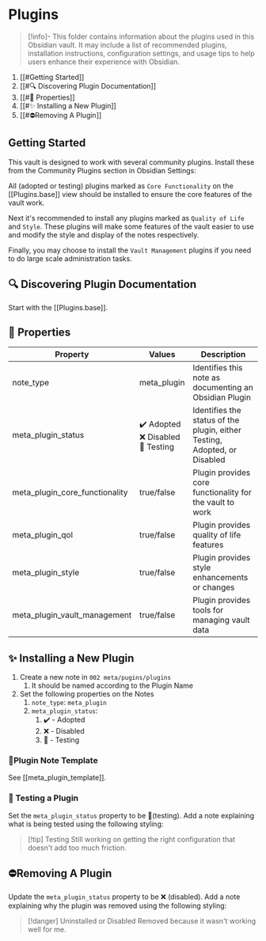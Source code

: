 # Plugins

> [!info]-
> This folder contains information about the plugins used in this Obsidian vault. It may include a list of recommended plugins, installation instructions, configuration settings, and usage tips to help users enhance their experience with Obsidian.

1. [[#Getting Started]]
2. [[#🔍 Discovering Plugin Documentation]]
3. [[#🔩 Properties]]
4. [[#✨ Installing a New Plugin]]
5. [[#⛔Removing A Plugin]]

## Getting Started

This vault is designed to work with several community plugins. Install these from the Community Plugins section in Obsidian Settings:

All (adopted or testing) plugins marked as `Core Functionality` on the [[Plugins.base]] view should be installed to ensure the core features of the vault work.

Next it's recommended to install any plugins marked as `Quality of Life` and `Style`. These plugins will make some features of the vault easier to use and modify the style and display of the notes respectively.

Finally, you may choose to install the `Vault Management` plugins if you need to do large scale administration tasks.

## 🔍 Discovering Plugin Documentation

Start with the [[Plugins.base]].

## 🔩 Properties

| Property                       | Values                                 | Description                                                               |
| ------------------------------ | -------------------------------------- | ------------------------------------------------------------------------- |
| note_type                      | meta_plugin                            | Identifies this note as documenting an Obsidian Plugin                    |
| meta_plugin_status             | ✔️ Adopted<br>❌ Disabled<br>🧪 Testing | Identifies the status of the plugin, either Testing, Adopted, or Disabled |
| meta_plugin_core_functionality | true/false                             | Plugin provides core functionality for the vault to work                  |
| meta_plugin_qol                | true/false                             | Plugin provides quality of life features                                  |
| meta_plugin_style              | true/false                             | Plugin provides style enhancements or changes                             |
| meta_plugin_vault_management   | true/false                             | Plugin provides tools for managing vault data                             |

## ✨ Installing a New Plugin

1. Create a new note in `002 meta/pugins/plugins`
	1. It should be named according to the Plugin Name
2. Set the following properties on the Notes
	1. `note_type`: `meta_plugin`
	2. `meta_plugin_status`: 
		1. ✔️ - Adopted
		2. ❌ - Disabled
		3. 🧪 - Testing

### 📃Plugin Note Template

See [[meta_plugin_template]].

### 🧪 Testing a Plugin

Set the `meta_plugin_status` property to be 🧪(testing). Add a note explaining what is being tested using the following styling:

> [!tip] Testing
> Still working on getting the right configuration that doesn't add too much friction.

## ⛔Removing A Plugin

Update the `meta_plugin_status` property to be ❌ (disabled). Add a note explaining why the plugin was removed using the following styling:

> [!danger] Uninstalled or Disabled
> Removed because it wasn't working well for me.
